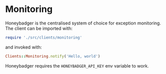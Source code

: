 # Monitoring

Honeybadger is the centralised system of choice for exception monitoring. The
client can be imported with:

```ruby
require './src/clients/monitoring'
```

and invoked with:

```ruby
Clients::Monitoring.notify('Hello, world')
```

Honeybadger requires the `HONEYBADGER_API_KEY` env variable to work.
